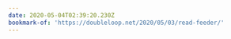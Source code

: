 ```yaml
---
date: 2020-05-04T02:39:20.230Z
bookmark-of: 'https://doubleloop.net/2020/05/03/read-feeder/'
---
```


